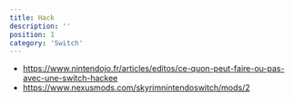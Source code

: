 ```yaml
---
title: Hack
description: ''
position: 1
category: 'Switch'
---
```


- <https://www.nintendojo.fr/articles/editos/ce-quon-peut-faire-ou-pas-avec-une-switch-hackee>
- <https://www.nexusmods.com/skyrimnintendoswitch/mods/2>
